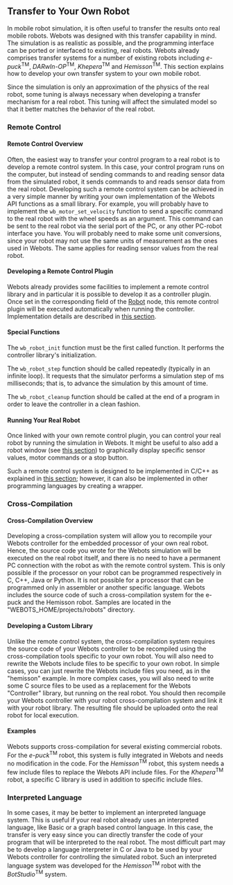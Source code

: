 ## Transfer to Your Own Robot

In mobile robot simulation, it is often useful to transfer the results onto real mobile robots.
Webots was designed with this transfer capability in mind.
The simulation is as realistic as possible, and the programming interface can be ported or interfaced to existing, real robots.
Webots already comprises transfer systems for a number of existing robots including *e-puck*<sup>TM</sup>, *DARwIn-OP*<sup>TM</sup>, *Khepera*<sup>TM</sup> and *Hemisson*<sup>TM</sup>.
This section explains how to develop your own transfer system to your own mobile robot.

Since the simulation is only an approximation of the physics of the real robot, some tuning is always necessary when developing a transfer mechanism for a real robot.
This tuning will affect the simulated model so that it better matches the behavior of the real robot.

### Remote Control

#### Remote Control Overview

Often, the easiest way to transfer your control program to a real robot is to develop a remote control system.
In this case, your control program runs on the computer, but instead of sending commands to and reading sensor data from the simulated robot, it sends commands to and reads sensor data from the real robot.
Developing such a remote control system can be achieved in a very simple manner by writing your own implementation of the Webots API functions as a small library.
For example, you will probably have to implement the `wb_motor_set_velocity` function to send a specific command to the real robot with the wheel speeds as an argument.
This command can be sent to the real robot via the serial port of the PC, or any other PC-robot interface you have.
You will probably need to make some unit conversions, since your robot may not use the same units of measurement as the ones used in Webots.
The same applies for reading sensor values from the real robot.

#### Developing a Remote Control Plugin

Webots already provides some facilities to implement a remote control library and in particular it is possible to develop it as a controller plugin.
Once set in the corresponding field of the [Robot](../reference/robot.md) node, this remote control plugin will be executed automatically when running the controller.
Implementation details are described in [this section](controller-plugin.md#remote-control-plugin).

#### Special Functions

The `wb_robot_init` function must be the first called function.
It performs the controller library's initialization.

The `wb_robot_step` function should be called repeatedly (typically in an infinite loop).
It requests that the simulator performs a simulation step of ms milliseconds; that is, to advance the simulation by this amount of time.

The `wb_robot_cleanup` function should be called at the end of a program in order to leave the controller in a clean fashion.

#### Running Your Real Robot

Once linked with your own remote control plugin, you can control your real robot by running the simulation in Webots.
It might be useful to also add a robot window (see [this section](controller-plugin.md#robot-window)) to graphically display specific sensor values, motor commands or a stop button.

Such a remote control system is designed to be implemented in C/C++ as explained in [this section](controller-plugin.md); however, it can also be implemented in other programming languages by creating a wrapper.

### Cross-Compilation

#### Cross-Compilation Overview

Developing a cross-compilation system will allow you to recompile your Webots controller for the embedded processor of your own real robot.
Hence, the source code you wrote for the Webots simulation will be executed on the real robot itself, and there is no need to have a permanent PC connection with the robot as with the remote control system.
This is only possible if the processor on your robot can be programmed respectively in C, C++, Java or Python.
It is not possible for a processor that can be programmed only in assembler or another specific language.
Webots includes the source code of such a cross-compilation system for the e-puck and the Hemisson robot.
Samples are located in the "WEBOTS\_HOME/projects/robots" directory.

#### Developing a Custom Library

Unlike the remote control system, the cross-compilation system requires the source code of your Webots controller to be recompiled using the cross-compilation tools specific to your own robot.
You will also need to rewrite the Webots include files to be specific to your own robot.
In simple cases, you can just rewrite the Webots include files you need, as in the "hemisson" example.
In more complex cases, you will also need to write some C source files to be used as a replacement for the Webots "Controller" library, but running on the real robot.
You should then recompile your Webots controller with your robot cross-compilation system and link it with your robot library.
The resulting file should be uploaded onto the real robot for local execution.

#### Examples

Webots supports cross-compilation for several existing commercial robots.
For the *e-puck*<sup>TM</sup> robot, this system is fully integrated in Webots and needs no modification in the code.
For the *Hemisson*<sup>TM</sup> robot, this system needs a few include files to replace the Webots API include files.
For the *Khepera*<sup>TM</sup> robot, a specific C library is used in addition to specific include files.

### Interpreted Language

In some cases, it may be better to implement an interpreted language system.
This is useful if your real robot already uses an interpreted language, like Basic or a graph based control language.
In this case, the transfer is very easy since you can directly transfer the code of your program that will be interpreted to the real robot.
The most difficult part may be to develop a language interpreter in C or Java to be used by your Webots controller for controlling the simulated robot.
Such an interpreted language system was developed for the *Hemisson*<sup>TM</sup> robot with the *BotStudio*<sup>TM</sup> system.
